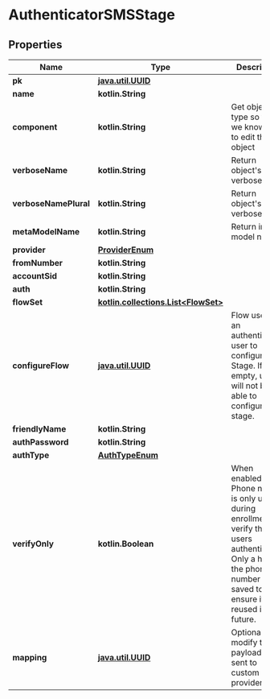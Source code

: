 
# AuthenticatorSMSStage

## Properties
Name | Type | Description | Notes
------------ | ------------- | ------------- | -------------
**pk** | [**java.util.UUID**](java.util.UUID.md) |  |  [readonly]
**name** | **kotlin.String** |  | 
**component** | **kotlin.String** | Get object type so that we know how to edit the object |  [readonly]
**verboseName** | **kotlin.String** | Return object&#39;s verbose_name |  [readonly]
**verboseNamePlural** | **kotlin.String** | Return object&#39;s plural verbose_name |  [readonly]
**metaModelName** | **kotlin.String** | Return internal model name |  [readonly]
**provider** | [**ProviderEnum**](ProviderEnum.md) |  | 
**fromNumber** | **kotlin.String** |  | 
**accountSid** | **kotlin.String** |  | 
**auth** | **kotlin.String** |  | 
**flowSet** | [**kotlin.collections.List&lt;FlowSet&gt;**](FlowSet.md) |  |  [optional]
**configureFlow** | [**java.util.UUID**](java.util.UUID.md) | Flow used by an authenticated user to configure this Stage. If empty, user will not be able to configure this stage. |  [optional]
**friendlyName** | **kotlin.String** |  |  [optional]
**authPassword** | **kotlin.String** |  |  [optional]
**authType** | [**AuthTypeEnum**](AuthTypeEnum.md) |  |  [optional]
**verifyOnly** | **kotlin.Boolean** | When enabled, the Phone number is only used during enrollment to verify the users authenticity. Only a hash of the phone number is saved to ensure it is not reused in the future. |  [optional]
**mapping** | [**java.util.UUID**](java.util.UUID.md) | Optionally modify the payload being sent to custom providers. |  [optional]




